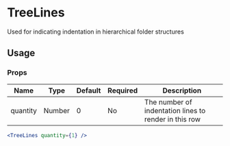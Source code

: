 # TreeLines

Used for indicating indentation in hierarchical folder structures

## Usage

### Props

| Name     | Type   | Default | Required | Description                                           |
| -------- | ------ | ------- | -------- | ----------------------------------------------------- |
| quantity | Number | 0       | No       | The number of indentation lines to render in this row |

```jsx
<TreeLines quantity={1} />
```
